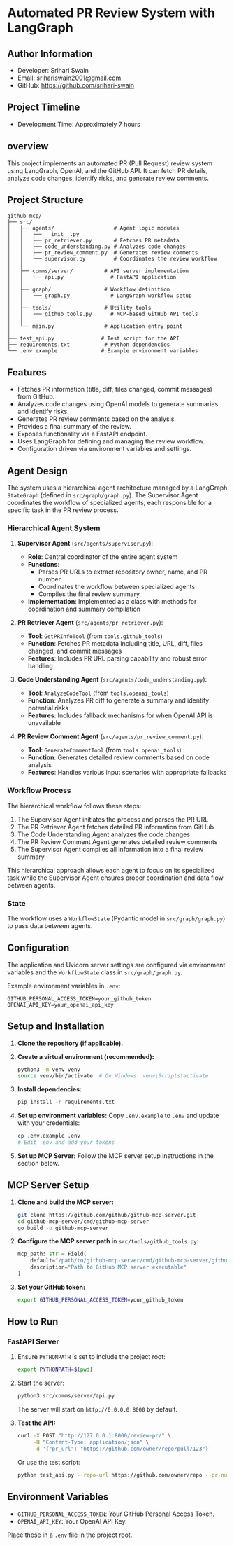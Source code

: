 # Automated PR Review System with LangGraph


## Author Information

- Developer: Srihari Swain
- Email: srihariswain2001@gmail.com
- GitHub: https://github.com/srihari-swain

## Project Timeline

- Development Time: Approximately 7 hours


## overview

This project implements an automated PR (Pull Request) review system using LangGraph, OpenAI, and the GitHub API. It can fetch PR details, analyze code changes, identify risks, and generate review comments.

## Project Structure

```
github-mcp/
├── src/
│   ├── agents/                   # Agent logic modules
│   │   ├── __init__.py
│   │   ├── pr_retriever.py       # Fetches PR metadata
│   │   ├── code_understanding.py # Analyzes code changes
│   │   ├── pr_review_comment.py  # Generates review comments
│   │   └── supervisor.py         # Coordinates the review workflow
│   │
│   ├── comms/server/          # API server implementation
│   │   └── api.py               # FastAPI application
│   │
│   ├── graph/                 # Workflow definition
│   │   └── graph.py             # LangGraph workflow setup
│   │
│   ├── tools/                 # Utility tools
│   │   └── github_tools.py      # MCP-based GitHub API tools
│   │
│   └── main.py                # Application entry point
│
├── test_api.py               # Test script for the API
├── requirements.txt           # Python dependencies
└── .env.example              # Example environment variables
```

## Features

* Fetches PR information (title, diff, files changed, commit messages) from GitHub.
* Analyzes code changes using OpenAI models to generate summaries and identify risks.
* Generates PR review comments based on the analysis.
* Provides a final summary of the review.
* Exposes functionality via a FastAPI endpoint.
* Uses LangGraph for defining and managing the review workflow.
* Configuration driven via environment variables and settings.

## Agent Design

The system uses a hierarchical agent architecture managed by a LangGraph `StateGraph` (defined in `src/graph/graph.py`). The Supervisor Agent coordinates the workflow of specialized agents, each responsible for a specific task in the PR review process.

### Hierarchical Agent System

1. **Supervisor Agent** (`src/agents/supervisor.py`):
   - **Role**: Central coordinator of the entire agent system
   - **Functions**: 
     - Parses PR URLs to extract repository owner, name, and PR number
     - Coordinates the workflow between specialized agents
     - Compiles the final review summary
   - **Implementation**: Implemented as a class with methods for coordination and summary compilation

2. **PR Retriever Agent** (`src/agents/pr_retriever.py`):
   - **Tool**: `GetPRInfoTool` (from `tools.github_tools`)
   - **Function**: Fetches PR metadata including title, URL, diff, files changed, and commit messages
   - **Features**: Includes PR URL parsing capability and robust error handling

3. **Code Understanding Agent** (`src/agents/code_understanding.py`):
   - **Tool**: `AnalyzeCodeTool` (from `tools.openai_tools`)
   - **Function**: Analyzes PR diff to generate a summary and identify potential risks
   - **Features**: Includes fallback mechanisms for when OpenAI API is unavailable

4. **PR Review Comment Agent** (`src/agents/pr_review_comment.py`):
   - **Tool**: `GenerateCommentTool` (from `tools.openai_tools`)
   - **Function**: Generates detailed review comments based on code analysis
   - **Features**: Handles various input scenarios with appropriate fallbacks

### Workflow Process

The hierarchical workflow follows these steps:

1. The Supervisor Agent initiates the process and parses the PR URL
2. The PR Retriever Agent fetches detailed PR information from GitHub
3. The Code Understanding Agent analyzes the code changes
4. The PR Review Comment Agent generates detailed review comments
5. The Supervisor Agent compiles all information into a final review summary

This hierarchical approach allows each agent to focus on its specialized task while the Supervisor Agent ensures proper coordination and data flow between agents.

### State

The workflow uses a `WorkflowState` (Pydantic model in `src/graph/graph.py`) to pass data between agents.

## Configuration

The application and Uvicorn server settings are configured via environment variables and the `WorkflowState` class in `src/graph/graph.py`.

Example environment variables in `.env`:
```
GITHUB_PERSONAL_ACCESS_TOKEN=your_github_token
OPENAI_API_KEY=your_openai_api_key
```

## Setup and Installation

1. **Clone the repository (if applicable).**

2. **Create a virtual environment (recommended):**
   ```bash
   python3 -m venv venv
   source venv/bin/activate  # On Windows: venv\Scripts\activate
   ```

3. **Install dependencies:**
   ```bash
   pip install -r requirements.txt
   ```

4. **Set up environment variables:**
   Copy `.env.example` to `.env` and update with your credentials:
   ```bash
   cp .env.example .env
   # Edit .env and add your tokens
   ```

5. **Set up MCP Server:**
   Follow the MCP server setup instructions in the section below.

## MCP Server Setup

1. **Clone and build the MCP server:**
   ```bash
   git clone https://github.com/github/github-mcp-server.git
   cd github-mcp-server/cmd/github-mcp-server
   go build -o github-mcp-server
   ```

2. **Configure the MCP server path** in `src/tools/github_tools.py`:
   ```python
   mcp_path: str = Field(
       default="/path/to/github-mcp-server/cmd/github-mcp-server/github-mcp-server",
       description="Path to GitHub MCP server executable"
   )
   ```

3. **Set your GitHub token:**
   ```bash
   export GITHUB_PERSONAL_ACCESS_TOKEN=your_github_token
   ```

## How to Run

### FastAPI Server

1. Ensure `PYTHONPATH` is set to include the project root:
   ```bash
   export PYTHONPATH=$(pwd)
   ```

2. Start the server:
   ```bash
   python3 src/comms/server/api.py
   ```
   The server will start on `http://0.0.0.0:8000` by default.

3. **Test the API:**
   ```bash
   curl -X POST "http://127.0.0.1:8000/review-pr/" \
        -H "Content-Type: application/json" \
        -d '{"pr_url": "https://github.com/owner/repo/pull/123"}'
   ```
   Or use the test script:
   ```bash
   python test_api.py --repo-url https://github.com/owner/repo --pr-number 123
   ```

 ## Environment Variables

-   `GITHUB_PERSONAL_ACCESS_TOKEN`: Your GitHub Personal Access Token.
-   `OPENAI_API_KEY`: Your OpenAI API Key.

Place these in a `.env` file in the project root.  